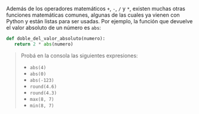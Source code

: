 Además de los operadores matemáticos `+`, `-`, `/` y `*`, existen muchas otras funciones matemáticas comunes, algunas de las cuales ya vienen con Python y están listas para ser usadas. Por ejemplo, la función que devuelve el valor absoluto de un número es `abs`:

```python
def doble_del_valor_absoluto(numero):
   return 2 * abs(numero)

```

> Probá en la consola las siguientes expresiones:
>
> * `abs(4)`
> * `abs(0)`
> * `abs(-123)`
> * `round(4.6)`
> * `round(4.3)`
> * `max(8, 7)`
> * `min(8, 7)`

